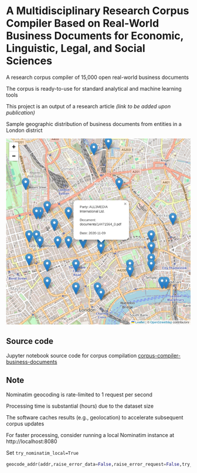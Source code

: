# A Multidisciplinary Research Corpus Compiler Based on Real-World Business Documents for Economic, Linguistic, Legal, and Social Sciences

A research corpus compiler of 15,000 open real-world business documents

The corpus is ready-to-use for standard analytical and machine learning tools

This project is an output of a research article *(link to be added upon publication)*

Sample geographic distribution of business documents from entities in a London district

![front-figure](front-figure/front-figure.png)

## Source code

Jupyter notebook source code for corpus compilation [corpus-compiler-business-documents](corpus-compiler-business-documents.ipynb)

## Note

Nominatim geocoding is rate-limited to 1 request per second

Processing time is substantial (hours) due to the dataset size

The software caches results (e.g., geolocation) to accelerate subsequent corpus updates

For faster processing, consider running a local Nominatim instance at http://localhost:8080

Set `try_nominatim_local=True`

```python
geocode_addr(addr,raise_error_data=False,raise_error_request=False,try_nominatim_local=True)
```
